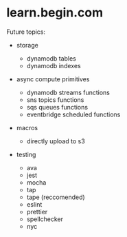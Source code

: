 # learn.begin.com

Future topics:

- storage
  - dynamodb tables
  - dynamodb indexes

- async compute primitives
  - dynamodb streams functions
  - sns topics functions
  - sqs queues functions
  - eventbridge scheduled functions

- macros
  - directly upload to s3

- testing
  - ava
  - jest
  - mocha
  - tap
  - tape (reccomended)
  - eslint
  - prettier
  - spellchecker
  - nyc

